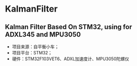 # KalmanFilter
## Kalman Filter Based On STM32, using for ADXL345 and MPU3050
- 项目来源：自平衡小车；
- 项目平台：STM32；
- 硬件：STM32F103VET6、ADXL加速度计、MPU3050陀螺仪
